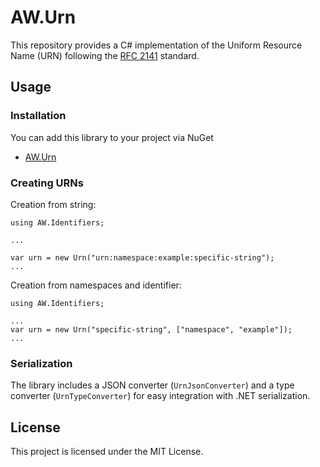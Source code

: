# AW.Urn

This repository provides a C# implementation of the Uniform Resource Name (URN) following the [RFC 2141](https://datatracker.ietf.org/doc/html/rfc2141) standard.

## Usage

### Installation

You can add this library to your project via NuGet

- [AW.Urn](https://www.nuget.org/packages/AW.Urn/)

### Creating URNs

Creation from string:
```
using AW.Identifiers;

...

var urn = new Urn("urn:namespace:example:specific-string");
...

```

Creation from namespaces and identifier:
```
using AW.Identifiers;

...
var urn = new Urn("specific-string", ["namespace", "example"]);
...

```

### Serialization

The library includes a JSON converter (`UrnJsonConverter`) and a type converter (`UrnTypeConverter`) for easy integration with .NET serialization.

## License
This project is licensed under the MIT License.